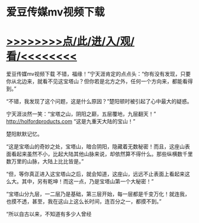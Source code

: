 # 爱豆传媒mv视频下载

# <a href="https://github.com/verttd/chen/issues/1">>>>>>>>>点/此/进/入/观/看/<<<<<<<<</a>

爱豆传媒mv视频下载
不错，福缘！”宁天涯肯定的点点头：“你有没有发现，只要你从北边来，就看不见这宝塔山？但你若是北方之外，任何一个方向来，都能看得到。”

“不错，我发现了这个问题，这是什么原因？”楚阳顿时被引起了心中最大的疑惑。

宁天涯淡然一笑：“宝塔之山，阴阳之巅，五层覆地，九层翻天！”
http://holfordproducts.com
“这是九重天大陆的宝山！”

楚阳默默记忆。

“这是宝塔山的奇妙之处，宝塔山，暗合阴阳，隐藏着无数秘密！而且，这座山表面看起来虽然不小，比起大陆其他山脉来说，却依然算不得什么。那些纵横数千里数万里的山脉，大陆上比比皆是。”

“但，等你真正进入这宝塔山之后，就会知道，这座山，远远不止表面上看起来这么大。其中，另有乾坤！而这一点，乃是宝塔山第一个大秘密！”

“宝塔山分九层，一二层乃是基础，第三层开始，每一层都是千变万化！就连我，也摸不透，甚至，我在这山上这么长时间，连百分之一，都摸不到。”

“所以自古以来，不知道有多少人曾经
